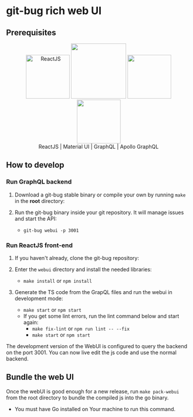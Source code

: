 # git-bug rich web UI

## Prerequisites

<div align="center">
<img height="119px" alt="ReactJS" src="https://www.pinclipart.com/picdir/big/537-5374089_react-js-logo-clipart.png">
<img width="150px" src="https://material-ui.com/static/logo_raw.svg">
<img height="119px" src="https://upload.wikimedia.org/wikipedia/commons/1/17/GraphQL_Logo.svg">
<img height="119px" src="https://cdn.worldvectorlogo.com/logos/apollo-graphql-compact.svg">
</div>
<div align="center">
ReactJS | Material UI | GraphQL | Apollo GraphQL
</div>

## How to develop

### Run GraphQL backend

1. Download a git-bug stable binary or compile your own by running `make` in the **root** directory:

2. Run the git-bug binary inside your git repository. It will manage issues and start the API:
   - `git-bug webui -p 3001`

### Run ReactJS front-end

1. If you haven't already, clone the git-bug repository:

2. Enter the `webui` directory and install the needed libraries:
   - `make install` or `npm install`

3. Generate the TS code from the GrapQL files and run the webui in development mode:
   - `make start` or `npm start`
   - If you get some lint errors, run the lint command below and start again:
      - `make fix-lint` or `npm run lint -- --fix`
      - `make start` or `npm start`

The development version of the WebUI is configured to query the backend on the port 3001. You can now live edit the js code and use the normal backend.

## Bundle the web UI

Once the webUI is good enough for a new release, run `make pack-webui` from the root directory to bundle the compiled js into the go binary.
   - You must have Go installed on Your machine to run this command.